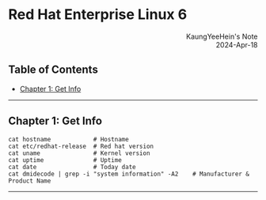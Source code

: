 # Red Hat Enterprise Linux 6

<div style="text-align: right;">KaungYeeHein's Note<br/>2024-Apr-18</div>

## Table of Contents
- [Chapter 1: Get Info](#chapter-1-get-info)
---

## Chapter 1: Get Info

```SHELL
cat hostname			# Hostname
cat etc/redhat-release	# Red hat version
cat uname				# Kernel version
cat uptime				# Uptime
cat date				# Today date
cat dmidecode | grep -i "system information" -A2	# Manufacturer & Product Name

```

---
